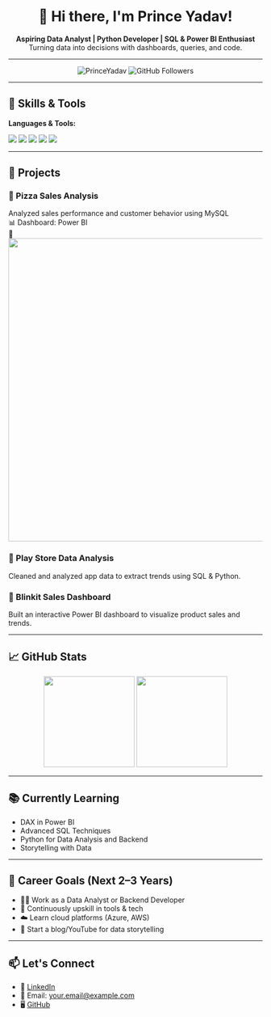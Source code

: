 <h1 align="center">👋 Hi there, I'm Prince Yadav!</h1>

<p align="center">
  <b>Aspiring Data Analyst | Python Developer | SQL & Power BI Enthusiast</b><br>
  Turning data into decisions with dashboards, queries, and code.
</p>

---

<p align="center">
  <img src="https://komarev.com/ghpvc/?username=PrinceYadav&label=Profile%20views&color=0e75b6&style=flat" alt="PrinceYadav" />
  <img src="https://img.shields.io/github/followers/PrinceYadav?label=Follow&style=social" alt="GitHub Followers" />
</p>

---

## 🚀 Skills & Tools

**Languages & Tools:**  
<p>
  <img src="https://img.shields.io/badge/-Python-3776AB?style=for-the-badge&logo=python&logoColor=white" />
  <img src="https://img.shields.io/badge/-SQL-4479A1?style=for-the-badge&logo=postgresql&logoColor=white" />
  <img src="https://img.shields.io/badge/-Power%20BI-F2C811?style=for-the-badge&logo=powerbi&logoColor=black" />
  <img src="https://img.shields.io/badge/-Git-F05032?style=for-the-badge&logo=git&logoColor=white" />
  <img src="https://img.shields.io/badge/-Jupyter-F37626?style=for-the-badge&logo=jupyter&logoColor=white" />
</p>

---

## 🧩 Projects

### 🍕 Pizza Sales Analysis
Analyzed sales performance and customer behavior using MySQL  
📊 Dashboard: Power BI  
📸  
<img src="https://raw.githubusercontent.com/PRINCEYAD1/Pizza_Sales_Analysis/main/images/pizza_dashboard.png" width="600"/>

### 📱 Play Store Data Analysis
Cleaned and analyzed app data to extract trends using SQL & Python.

### 🛒 Blinkit Sales Dashboard
Built an interactive Power BI dashboard to visualize product sales and trends.

---

## 📈 GitHub Stats

<p align="center">
  <img src="https://github-readme-stats.vercel.app/api?username=PrinceYadav&show_icons=true&theme=radical" height="180"/>
  <img src="https://github-readme-stats.vercel.app/api/top-langs/?username=PrinceYadav&layout=compact&theme=radical" height="180"/>
</p>

---

## 📚 Currently Learning

- DAX in Power BI
- Advanced SQL Techniques
- Python for Data Analysis and Backend
- Storytelling with Data

---

## 🎯 Career Goals (Next 2–3 Years)

- 👨‍💻 Work as a Data Analyst or Backend Developer  
- 🚀 Continuously upskill in tools & tech  
- ☁️ Learn cloud platforms (Azure, AWS)  
- 📢 Start a blog/YouTube for data storytelling

---

## 📫 Let's Connect

- 🔗 [LinkedIn](https://www.linkedin.com/in/yourlinkedinusername)
- 📧 Email: your.email@example.com  
- 🖥️ [GitHub](https://github.com/PrinceYadav)

